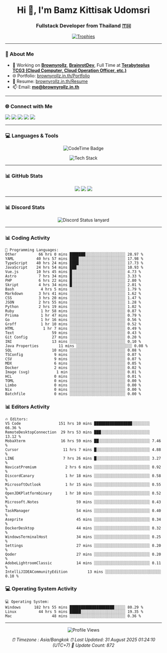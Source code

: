 <h1 align="center">Hi 👋, I'm Bamz Kittisak Udomsri</h1>
<h3 align="center">Fullstack Developer from Thailand 🇹🇭</h3>

<p align="center">
  <a href="https://github.com/ryo-ma/github-profile-trophy">
    <img src="https://github-profile-trophy.vercel.app/?username=brownyroll" alt="Trophies" />
  </a>
</p>

---

### 🔧 About Me

- 🔭 Working on [**Brownyrollz**](https://github.com/Brownyrollz), [**BrainrotDev**](https://github.com/brainrotdev), Full Time at [**Terabyteplus TCG3 (Cloud Computer, Cloud Operation Officer, etc.)**](https://tcloud.in.th)
- 🌐 Portfolio: [brownyrollz.in.th/Portfolio](https://Brownyrollz.in.th/Portfolio)
- 📄 Resume: [brownyrollz.in.th/Resume](https://Brownyrollz.in.th/Resume)
- 📫 Email: **me@brownyrollz.in.th**
---

### 🌐 Connect with Me

<p align="left">
  <a href="https://codepen.io/brownyroll" target="_blank"><img src="https://img.shields.io/badge/CodePen-000?style=for-the-badge&logo=codepen&logoColor=white" /></a>
  <a href="https://fb.com/brownyroll.bbamz" target="_blank"><img src="https://img.shields.io/badge/Facebook-1877F2?style=for-the-badge&logo=facebook&logoColor=white" /></a>
  <a href="https://instagram.com/brownyroll.darkalich" target="_blank"><img src="https://img.shields.io/badge/Instagram-E4405F?style=for-the-badge&logo=instagram&logoColor=white" /></a>
  <a href="https://www.youtube.com/c/brownyrollz" target="_blank"><img src="https://img.shields.io/badge/YouTube-FF0000?style=for-the-badge&logo=youtube&logoColor=white" /></a>
  <a href="https://discord.gg/yyJRFxTXGU" target="_blank"><img src="https://img.shields.io/badge/Discord-5865F2?style=for-the-badge&logo=discord&logoColor=white" /></a>
</p>

---

### 💻 Languages & Tools

<p align="center">
  <img href="https://codetime.dev" alt="CodeTime Badge" src="https://shields.jannchie.com/endpoint?style=flat&color=222&url=https%3A%2F%2Fapi.codetime.dev%2Fv3%2Fusers%2Fshield%3Fuid%3D34055">
  <br/>
  <!--START_SECTION:tech-->
<p align="center">
  <img src="https://skillicons.dev/icons?i=html,css,js,ts,react,nextjs,nodejs,vue,php,laravel,dotnet,django,tailwind,bootstrap,express,arduino,mysql,sqlite,mongodb,nginx,docker,git,linux,figma,postman,astro,bash,bun,cloudflare,discord,discordjs" alt="Tech Stack" />
</p>
<!--END_SECTION:tech-->
</p>

---

### 📊 GitHub Stats

<p align="center">
  <img src="https://github-readme-stats.vercel.app/api?username=brownyroll&show_icons=true" />
  <img src="https://github-readme-stats.vercel.app/api/top-langs/?username=brownyroll&layout=compact" />
  <img src="https://github-readme-streak-stats.herokuapp.com/?user=brownyroll" />
</p>

---

### 📊 Discord Stats

<p align="center">
     <img alt='Discord Status lanyard' src='https://lanyard.cnrad.dev/api/280676963885121536' />
</p>

---

<p align="center">


### 📊 Coding Activity

<!--START_SECTION:waka-->
```text
💬 Programming Languages:
Other          66 hrs 0 mins ███████░░░░░░░░░░░░░░░░░░ 28.97 %
YAML          40 hrs 57 mins ████░░░░░░░░░░░░░░░░░░░░░ 17.98 %
TypeScript    40 hrs 24 mins ████░░░░░░░░░░░░░░░░░░░░░ 17.73 %
JavaScript    24 hrs 54 mins ███░░░░░░░░░░░░░░░░░░░░░░ 10.93 %
Vue.js        10 hrs 45 mins █░░░░░░░░░░░░░░░░░░░░░░░░ 4.73 %
Astro          7 hrs 34 mins █░░░░░░░░░░░░░░░░░░░░░░░░ 3.33 %
PHP            6 hrs 22 mins █░░░░░░░░░░░░░░░░░░░░░░░░ 2.80 %
Skript         4 hrs 34 mins █░░░░░░░░░░░░░░░░░░░░░░░░ 2.01 %
Bash            4 hrs 5 mins ░░░░░░░░░░░░░░░░░░░░░░░░░ 1.79 %
Markdown       3 hrs 41 mins ░░░░░░░░░░░░░░░░░░░░░░░░░ 1.62 %
CSS            3 hrs 20 mins ░░░░░░░░░░░░░░░░░░░░░░░░░ 1.47 %
JSON           2 hrs 55 mins ░░░░░░░░░░░░░░░░░░░░░░░░░ 1.28 %
Python         2 hrs 19 mins ░░░░░░░░░░░░░░░░░░░░░░░░░ 1.02 %
Ruby            1 hr 58 mins ░░░░░░░░░░░░░░░░░░░░░░░░░ 0.87 %
Prisma          1 hr 47 mins ░░░░░░░░░░░░░░░░░░░░░░░░░ 0.79 %
Go              1 hr 16 mins ░░░░░░░░░░░░░░░░░░░░░░░░░ 0.56 %
Groff           1 hr 10 mins ░░░░░░░░░░░░░░░░░░░░░░░░░ 0.52 %
HTML             1 hr 7 mins ░░░░░░░░░░░░░░░░░░░░░░░░░ 0.49 %
Text                 59 mins ░░░░░░░░░░░░░░░░░░░░░░░░░ 0.43 %
Git Config           27 mins ░░░░░░░░░░░░░░░░░░░░░░░░░ 0.20 %
INI                  13 mins ░░░░░░░░░░░░░░░░░░░░░░░░░ 0.10 %
Java Properties         11 mins ░░░░░░░░░░░░░░░░░░░░░░░░░ 0.08 %
SQL                  10 mins ░░░░░░░░░░░░░░░░░░░░░░░░░ 0.08 %
TSConfig              9 mins ░░░░░░░░░░░░░░░░░░░░░░░░░ 0.07 %
CSV                   9 mins ░░░░░░░░░░░░░░░░░░░░░░░░░ 0.07 %
MDX                   6 mins ░░░░░░░░░░░░░░░░░░░░░░░░░ 0.05 %
Docker                2 mins ░░░░░░░░░░░░░░░░░░░░░░░░░ 0.02 %
Image (svg)            1 min ░░░░░░░░░░░░░░░░░░░░░░░░░ 0.01 %
HCL                   0 mins ░░░░░░░░░░░░░░░░░░░░░░░░░ 0.01 %
TOML                  0 mins ░░░░░░░░░░░░░░░░░░░░░░░░░ 0.00 %
Limbo                 0 mins ░░░░░░░░░░░░░░░░░░░░░░░░░ 0.00 %
Nix                   0 mins ░░░░░░░░░░░░░░░░░░░░░░░░░ 0.00 %
Batchfile             0 mins ░░░░░░░░░░░░░░░░░░░░░░░░░ 0.00 %

```
<!--END_SECTION:waka-->

### 📊 Editors Activity

<!--START_SECTION:editors-->
```text
🔥 Editors:
VS Code                 151 hrs 10 mins █████████████████░░░░░░░░ 66.36 %
RemoteDesktopConnection  29 hrs 53 mins ███░░░░░░░░░░░░░░░░░░░░░░ 13.12 %
MobaXterm                16 hrs 59 mins ██░░░░░░░░░░░░░░░░░░░░░░░ 7.46 %
Cursor                    11 hrs 7 mins █░░░░░░░░░░░░░░░░░░░░░░░░ 4.88 %
LINE                      7 hrs 26 mins █░░░░░░░░░░░░░░░░░░░░░░░░ 3.27 %
NavicatPremium             2 hrs 6 mins ░░░░░░░░░░░░░░░░░░░░░░░░░ 0.92 %
DiscordCanary              1 hr 18 mins ░░░░░░░░░░░░░░░░░░░░░░░░░ 0.58 %
MicrosoftOutlook           1 hr 15 mins ░░░░░░░░░░░░░░░░░░░░░░░░░ 0.55 %
OpenJDKPlatformbinary      1 hr 10 mins ░░░░░░░░░░░░░░░░░░░░░░░░░ 0.52 %
Microsoft.Notes                 59 mins ░░░░░░░░░░░░░░░░░░░░░░░░░ 0.43 %
TaskManager                     54 mins ░░░░░░░░░░░░░░░░░░░░░░░░░ 0.40 %
Aseprite                        45 mins ░░░░░░░░░░░░░░░░░░░░░░░░░ 0.34 %
DockerDesktop                   44 mins ░░░░░░░░░░░░░░░░░░░░░░░░░ 0.32 %
WindowsTerminalHost             34 mins ░░░░░░░░░░░░░░░░░░░░░░░░░ 0.25 %
Settings                        27 mins ░░░░░░░░░░░░░░░░░░░░░░░░░ 0.20 %
Qoder                           27 mins ░░░░░░░░░░░░░░░░░░░░░░░░░ 0.20 %
AdobeLightroomClassic           14 mins ░░░░░░░░░░░░░░░░░░░░░░░░░ 0.11 %
IntelliJIDEACommunityEdition         13 mins ░░░░░░░░░░░░░░░░░░░░░░░░░ 0.10 %

```
<!--END_SECTION:editors-->

### 💻 Operating System Activity

<!--START_SECTION:os-->
```text
💻 Operating System:
Windows      182 hrs 55 mins ████████████████████░░░░░ 80.29 %
Linux          44 hrs 5 mins █████░░░░░░░░░░░░░░░░░░░░ 19.35 %
Mac                  48 mins ░░░░░░░░░░░░░░░░░░░░░░░░░ 0.36 %
```
<!--END_SECTION:os-->
</p>

---

<p align="center">
  <img src="https://komarev.com/ghpvc/?username=brownyroll&label=Profile%20views&color=0e75b6&style=flat" alt="Profile Views" />
</p>

<!-- Metadata -->
<p align="center"> 
    <i>
        ⏰ Timezone : Asia/Bangkok
        ⏰ Last Updated: <!--LAST_UPDATED-->31 August 2025 01:24:10 (UTC+7)<!--END_LAST_UPDATED-->
        🔄️ Update Count: <!--UPDATE_COUNT-->872<!--END_UPDATE_COUNT-->
    </i>
</p>
